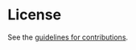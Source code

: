 # License

See the
[guidelines for contributions](https://github.com/DavidSchinazi/masque-drafts/blob/master/CONTRIBUTING.md).
